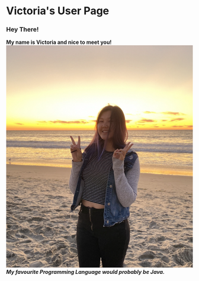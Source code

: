 # Victoria's User Page
### Hey There!
**My name is Victoria and nice to meet you!**
![image](/img/IMG_0524.jpeg)
***My favourite Programming Language would probably be Java.***
